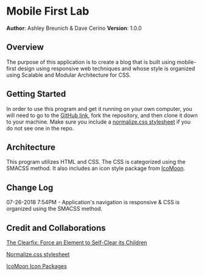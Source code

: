 # Mobile First Lab

**Author**: Ashley Breunich & Dave Cerino
**Version**: 1.0.0

## Overview
The purpose of this application is to create a blog that is built using mobile-first design using responsive web techniques and whose style is organized using Scalable and Modular Architecture for CSS. 

## Getting Started
In order to use this program and get it running on your own computer, you will need to go to the [GitHub link](https://github.com/DaveLestat/01-mobile-first/tree/dave-ashley/dave-ashley), fork the repository, and then clone it down to your machine. Make sure you include a [normalize.css stylesheet](https://github.com/necolas/normalize.css/blob/master/normalize.css) if you do not see one in the repo.

## Architecture
This program utilizes HTML and CSS. The CSS is categorized using the SMACSS method. It also includes an icon style package from [IcoMoon](https://icomoon.io/).

## Change Log
07-26-2018 7:54PM - Application's navigation is responsive & CSS is organized using the SMACSS method.

## Credit and Collaborations
[The Clearfix: Force an Element to Self-Clear its Children](https://css-tricks.com/snippets/css/clear-fix/)

[Normalize.css stylesheet](https://github.com/necolas/normalize.css/blob/master/normalize.css)

[IcoMoon Icon Packages](https://icomoon.io/)